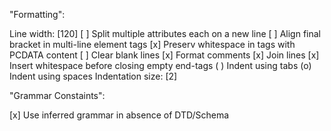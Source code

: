 "Formatting":

Line width: [120]
[ ] Split multiple attributes each on a new line
[ ] Align final bracket in multi-line element tags
[x] Preserv whitespace in tags with PCDATA content
[ ] Clear blank lines
[x] Format comments
  [x] Join lines
[x] Insert whitespace before closing empty end-tags
( ) Indent using tabs
(o) Indent using spaces
Indentation size: [2]

"Grammar Constaints":

[x] Use inferred grammar in absence of DTD/Schema
